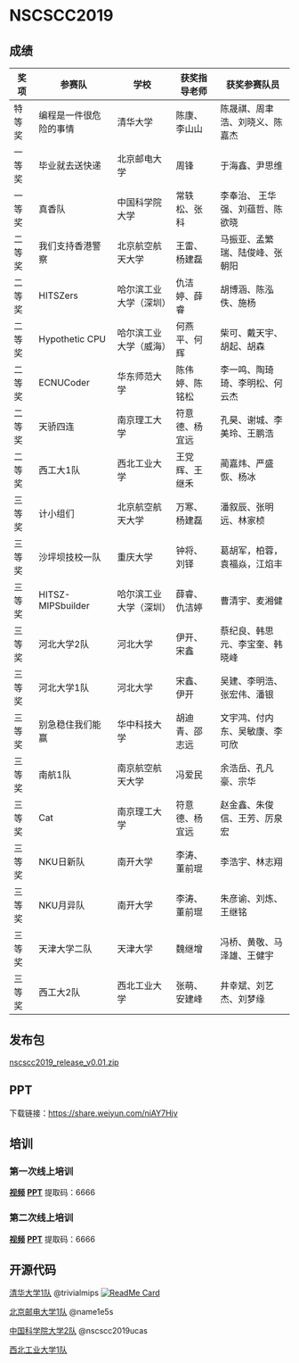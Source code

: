 # NSCSCC2019

## 成绩

| 奖项   | 参赛队                 | 学校                   | 获奖指导老师   | 获奖参赛队员                    |
| ------ | ---------------------- | ---------------------- | -------------- | ------------------------------- |
| 特等奖 | 编程是一件很危险的事情 | 清华大学               | 陈康、李山山   | 陈晟祺、周聿浩、刘晓义、陈嘉杰  |
| 一等奖 | 毕业就去送快递         | 北京邮电大学           | 周锋           | 于海鑫、尹思维                  |
| 一等奖 | 真香队                 | 中国科学院大学         | 常轶松、张科   | 李奉治、 王华强、刘蕴哲、陈欲晓 |
| 二等奖 | 我们支持香港警察       | 北京航空航天大学       | 王雷、杨建磊   | 马振亚、孟繁瑞、陆俊峰、张朝阳  |
| 二等奖 | HITSZers               | 哈尔滨工业大学（深圳） | 仇洁婷、薛睿   | 胡博涵、陈泓佚、施杨            |
| 二等奖 | Hypothetic CPU         | 哈尔滨工业大学（威海） | 何燕平、何辉   | 柴可、戴天宇、胡起、胡森        |
| 二等奖 | ECNUCoder              | 华东师范大学           | 陈伟婷、陈铭松 | 李一鸣、陶琦琦、李明松、何云杰  |
| 二等奖 | 天骄四连               | 南京理工大学           | 符意德、杨宜远 | 孔昊、谢城、李美玲、王鹏浩      |
| 二等奖 | 西工大1队              | 西北工业大学           | 王党辉、王继禾 | 蔺嘉炜、严盛恢、杨冰            |
| 三等奖 | 计小组们               | 北京航空航天大学       | 万寒、杨建磊   | 潘叙辰、张明远、林家桢          |
| 三等奖 | 沙坪坝技校一队         | 重庆大学               | 钟将、刘铎     | 葛胡军，柏蓉，袁福焱，江焰丰    |
| 三等奖 | HITSZ-MIPSbuilder      | 哈尔滨工业大学（深圳） | 薛睿、仇洁婷   | 曹清宇、麦湘健                  |
| 三等奖 | 河北大学2队            | 河北大学               | 伊开、宋鑫     | 蔡纪良、韩思元、李宝奎、韩晓峰  |
| 三等奖 | 河北大学1队            | 河北大学               | 宋鑫、伊开     | 吴建、李明浩、张宏伟、潘银      |
| 三等奖 | 别急稳住我们能赢       | 华中科技大学           | 胡迪青、邵志远 | 文宇鸿、付内东、吴敏康、李可欣  |
| 三等奖 | 南航1队                | 南京航空航天大学       | 冯爱民         | 余浩岳、孔凡豪、宗华            |
| 三等奖 | Cat                    | 南京理工大学           | 符意德、杨宜远 | 赵金鑫、朱俊信、王芳、厉泉宏    |
| 三等奖 | NKU日新队              | 南开大学               | 李涛、董前琨   | 李浩宇、林志翔                  |
| 三等奖 | NKU月异队              | 南开大学               | 李涛、董前琨   | 朱彦谕、刘炼、王继铭            |
| 三等奖 | 天津大学二队           | 天津大学               | 魏继增         | 冯桥、黄敬、马泽雄、王健宇      |
| 三等奖 | 西工大2队              | 西北工业大学           | 张萌、安建峰   | 井幸斌、刘艺杰、刘梦缘          |

## 发布包

[nscscc2019_release_v0.01.zip](https://share.weiyun.com/0vlcKSIS)

## PPT

下载链接：https://share.weiyun.com/niAY7Hjv

## 培训

### 第一次线上培训

[**视频**](https://www.iccollege.cn/portal/courseDetail/340.mooc) 
[**PPT**](https://pan.baidu.com/s/14XjhU4DUex-3cyMXAGG1rw) 提取码：6666

### 第二次线上培训
[**视频**](https://www.iccollege.cn/portal/courseDetail/341.mooc)
[**PPT**](https://pan.baidu.com/s/13vxztF21Eclgi4Hv48fqWg)  提取码：6666

## 开源代码

[清华大学1队](https://github.com/trivialmips/nontrivial-mips) @trivialmips
[![ReadMe Card](https://github-readme-stats.vercel.app/api/pin/?username=trivialmips&repo=nontrivial-mips)](https://github.com/trivialmips/nontrivial-mips)

[北京邮电大学1队](https://github.com/name1e5s/Sirius) @name1e5s

[中国科学院大学2队](https://github.com/nscscc2019ucas/nscscc2019ucas) @nscscc2019ucas

[西北工业大学1队](https://dev.tencent.com/u/linjiav/p/NSP/git) 